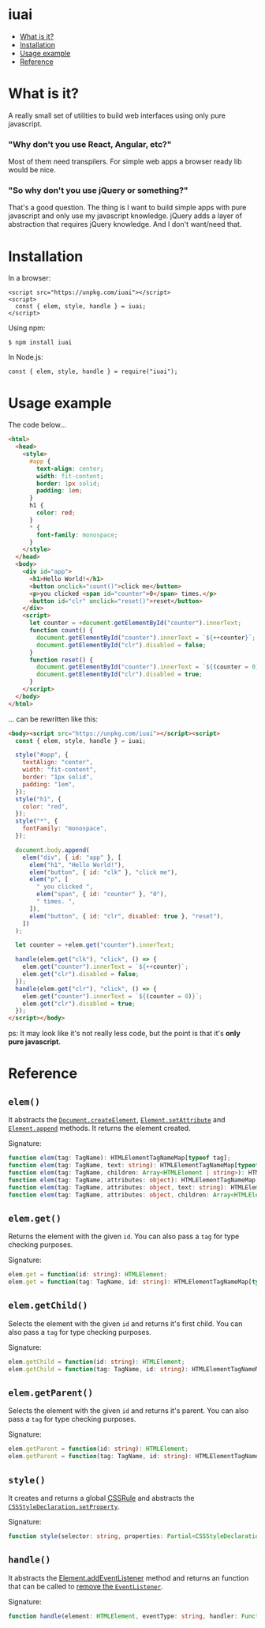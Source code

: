 # iuai

- [What is it?](#what-is-it)
- [Installation](#installation)
- [Usage example](#usage-example)
- [Reference](#reference)

# What is it?

A really small set of utilities to build web interfaces using only pure javascript.

### "Why don't you use React, Angular, etc?"

Most of them need transpilers. For simple web apps a browser ready lib would be nice.

### "So why don't you use jQuery or something?"

That's a good question. The thing is I want to build simple apps with pure javascript and only use my javascript knowledge. jQuery adds a layer of abstraction that requires jQuery knowledge. And I don't want/need that.

# Installation

In a browser:

```
<script src="https://unpkg.com/iuai"></script>
<script>
  const { elem, style, handle } = iuai;
</script>
```

Using npm:

```
$ npm install iuai
```

In Node.js:

```
const { elem, style, handle } = require("iuai");
```

# Usage example

The code below...

```html
<html>
  <head>
    <style>
      #app {
        text-align: center;
        width: fit-content;
        border: 1px solid;
        padding: 1em;
      }
      h1 {
        color: red;
      }
      * {
        font-family: monospace;
      }
    </style>
  </head>
  <body>
    <div id="app">
      <h1>Hello World!</h1>
      <button onclick="count()">click me</button>
      <p>you clicked <span id="counter">0</span> times.</p>
      <button id="clr" onclick="reset()">reset</button>
    </div>
    <script>
      let counter = +document.getElementById("counter").innerText;
      function count() {
        document.getElementById("counter").innerText = `${++counter}`;
        document.getElementById("clr").disabled = false;
      }
      function reset() {
        document.getElementById("counter").innerText = `${(counter = 0)}`;
        document.getElementById("clr").disabled = true;
      }
    </script>
  </body>
</html>
```

... can be rewritten like this:

```html
<body><script src="https://unpkg.com/iuai"></script><script>
  const { elem, style, handle } = iuai;

  style("#app", {
    textAlign: "center",
    width: "fit-content",
    border: "1px solid",
    padding: "1em",
  });
  style("h1", {
    color: "red",
  });
  style("*", {
    fontFamily: "monospace",
  });

  document.body.append(
    elem("div", { id: "app" }, [
      elem("h1", "Hello World!"),
      elem("button", { id: "clk" }, "click me"),
      elem("p", [
        " you clicked ",
        elem("span", { id: "counter" }, "0"),
        " times. ",
      ]),
      elem("button", { id: "clr", disabled: true }, "reset"),
    ])
  );

  let counter = +elem.get("counter").innerText;

  handle(elem.get("clk"), "click", () => {
    elem.get("counter").innerText = `${++counter}`;
    elem.get("clr").disabled = false;
  });
  handle(elem.get("clr"), "click", () => {
    elem.get("counter").innerText = `${(counter = 0)}`;
    elem.get("clr").disabled = true;
  });
</script></body>
```

ps: It may look like it's not really less code, but the point is that it's **only pure javascript**.

# Reference

## `elem()`

It abstracts the [`Document.createElement`](https://developer.mozilla.org/en-US/docs/Web/API/Document/createElement), [`Element.setAttribute`](https://developer.mozilla.org/en-US/docs/Web/API/Element/setAttribute) and [`Element.append`](https://developer.mozilla.org/en-US/docs/Web/API/Element/append) methods. It returns the element created.

Signature:

```typescript
function elem(tag: TagName): HTMLElementTagNameMap[typeof tag];
function elem(tag: TagName, text: string): HTMLElementTagNameMap[typeof tag];
function elem(tag: TagName, children: Array<HTMLElement | string>): HTMLElementTagNameMap[typeof tag];
function elem(tag: TagName, attributes: object): HTMLElementTagNameMap[typeof tag];
function elem(tag: TagName, attributes: object, text: string): HTMLElementTagNameMap[typeof tag];
function elem(tag: TagName, attributes: object, children: Array<HTMLElement | string>): HTMLElementTagNameMap[typeof tag];
```

## `elem.get()`

Returns the element with the given `id`. You can also pass a `tag` for type checking purposes.

Signature:

```typescript
elem.get = function(id: string): HTMLElement;
elem.get = function(tag: TagName, id: string): HTMLElementTagNameMap[typeof tag];
```

## `elem.getChild()`

Selects the element with the given `id` and returns it's first child. You can also pass a `tag` for type checking purposes.

Signature:

```typescript
elem.getChild = function(id: string): HTMLElement;
elem.getChild = function(tag: TagName, id: string): HTMLElementTagNameMap[typeof tag];
```

## `elem.getParent()`

Selects the element with the given `id` and returns it's parent. You can also pass a `tag` for type checking purposes.

Signature:

```typescript
elem.getParent = function(id: string): HTMLElement;
elem.getParent = function(tag: TagName, id: string): HTMLElementTagNameMap[typeof tag];
```

## `style()`

It creates and returns a global [CSSRule](https://developer.mozilla.org/en-US/docs/Web/API/CSSRule) and abstracts the [`CSSStyleDeclaration.setProperty`](https://developer.mozilla.org/en-US/docs/Web/API/CSSStyleDeclaration/setProperty).

Signature:

```typescript
function style(selector: string, properties: Partial<CSSStyleDeclaration>): CSSStyleRule;
```

## `handle()`

It abstracts the [Element.addEventListener](https://developer.mozilla.org/en-US/docs/Web/API/EventTarget/addEventListener) method and returns an function that can be called to [remove the `EventListener`](https://developer.mozilla.org/en-US/docs/Web/API/EventTarget/removeEventListener).

Signature:

```typescript
function handle(element: HTMLElement, eventType: string, handler: Function): () => void;
```
